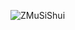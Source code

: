 ![ZMuSiShui](https://github-readme-stats.vercel.app/api?username=ZMuSiShui&show_icons=true&theme=radical)
